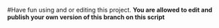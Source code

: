 #Have fun using and or editing this project. 
**You are allowed to edit and publish your own version of this branch on this script**
